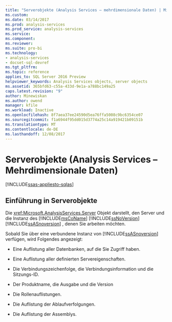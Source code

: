 ```yaml
---
title: "Serverobjekte (Analysis Services – mehrdimensionale Daten) | Microsoft Docs"
ms.custom: 
ms.date: 03/14/2017
ms.prod: analysis-services
ms.prod_service: analysis-services
ms.service: 
ms.component: 
ms.reviewer: 
ms.suite: pro-bi
ms.technology:
- analysis-services
- docset-sql-devref
ms.tgt_pltfrm: 
ms.topic: reference
applies_to: SQL Server 2016 Preview
helpviewer_keywords: Analysis Services objects, server objects
ms.assetid: 365bfd63-c55a-433d-9e1a-a788bc149a25
caps.latest.revision: "9"
author: Minewiskan
ms.author: owend
manager: kfile
ms.workload: Inactive
ms.openlocfilehash: 8f7aea37ee24590d5ea76ffa5008c9bc6354ce07
ms.sourcegitcommit: f1a6944f95dd015d3774a25c14a919421b09151b
ms.translationtype: MT
ms.contentlocale: de-DE
ms.lasthandoff: 12/08/2017
---
```

# <a name="server-objects-analysis-services---multidimensional-data"></a>Serverobjekte (Analysis Services – Mehrdimensionale Daten)
[!INCLUDE[ssas-appliesto-sqlas](../../../includes/ssas-appliesto-sqlas.md)]
    
## <a name="introducing-server-objects"></a>Einführung in Serverobjekte  
 Die <xref:Microsoft.AnalysisServices.Server> Objekt darstellt, den Server und die Instanz des [!INCLUDE[msCoName](../../../includes/msconame-md.md)] [!INCLUDE[ssNoVersion](../../../includes/ssnoversion-md.md)] [!INCLUDE[ssASnoversion](../../../includes/ssasnoversion-md.md)] , denen Sie arbeiten möchten.  
  
 Sobald Sie über eine verbundene Instanz von [!INCLUDE[ssASnoversion](../../../includes/ssasnoversion-md.md)] verfügen, wird Folgendes angezeigt:  
  
-   Eine Auflistung aller Datenbanken, auf die Sie Zugriff haben.  
  
-   Eine Auflistung aller definierten Servereigenschaften.  
  
-   Die Verbindungszeichenfolge, die Verbindungsinformation und die Sitzungs-ID.  
  
-   Der Produktname, die Ausgabe und die Version  
  
-   Die Rollenauflistungen.  
  
-   Die Auflistung der Ablaufverfolgungen.  
  
-   Die Auflistung der Assemblys.  
  
  
